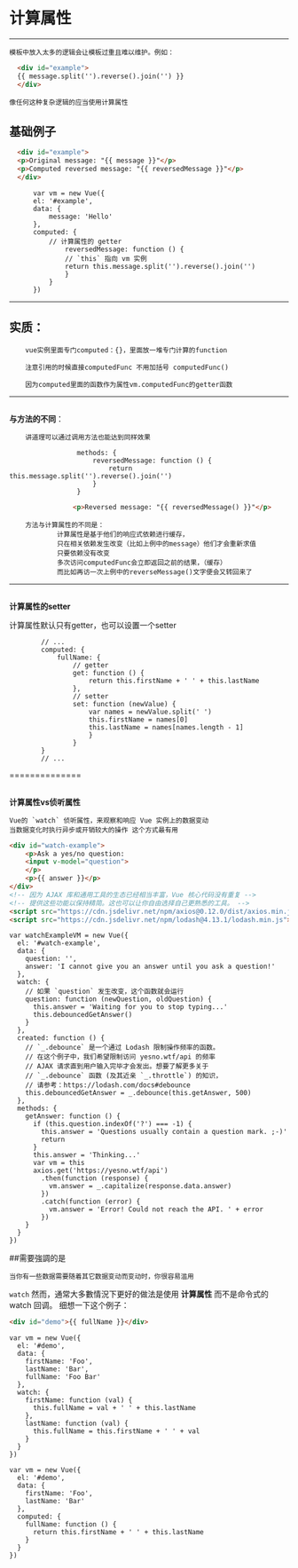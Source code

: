 # 计算属性  
* * *
    模板中放入太多的逻辑会让模板过重且难以维护。例如：


``` HTML
  <div id="example">
  {{ message.split('').reverse().join('') }}
  </div>
```

    像任何这种复杂逻辑的应当使用计算属性
    



   ## 基础例子


``` HTML
  <div id="example">
  <p>Original message: "{{ message }}"</p>
  <p>Computed reversed message: "{{ reversedMessage }}"</p>
  </div>
```

``` JS
      var vm = new Vue({
      el: '#example',
      data: {
          message: 'Hello'
      },
      computed: {
          // 计算属性的 getter
              reversedMessage: function () {
              // `this` 指向 vm 实例
              return this.message.split('').reverse().join('')
              }
          }
      })
```


* * *



## **实质**：


        vue实例里面专门computed：{}，里面放一堆专门计算的function

        注意引用的时候直接computedFunc 不用加括号 computedFunc()

        因为computed里面的函数作为属性vm.computedFunc的getter函数



* * *



## 
**与方法的不同**：

        讲道理可以通过调用方法也能达到同样效果

``` JS
                 methods: {
                     reversedMessage: function () {
                         return this.message.split('').reverse().join('')
                     }
                 }
```


``` HTML
                <p>Reversed message: "{{ reversedMessage() }}"</p>
```


        方法与计算属性的不同是：
                计算属性是基于他们的响应式依赖进行缓存，
                只在相关依赖发生改变（比如上例中的message）他们才会重新求值
                只要依赖没有改变
                多次访问computedFunc会立即返回之前的结果，（缓存）
                而比如再访一次上例中的reverseMessage()文字便会又转回来了

            

* * *





## 
**计算属性的setter**

  计算属性默认只有getter，也可以设置一个setter

``` JS
        // ...
        computed: {
            fullName: {
                // getter
                get: function () {
                    return this.firstName + ' ' + this.lastName
                },
                // setter
                set: function (newValue) {
                    var names = newValue.split(' ')
                    this.firstName = names[0]
                    this.lastName = names[names.length - 1]
                    }
                }
        }
        // ...
```




==============


## 
**计算属性vs侦听属性**

    Vue的 `watch` 侦听属性，来观察和响应 Vue 实例上的数据变动
    当数据变化时执行异步或开销较大的操作 这个方式最有用
 
``` HTML
<div id="watch-example">
    <p>Ask a yes/no question:
    <input v-model="question">
    </p>
    <p>{{ answer }}</p>
</div>
<!-- 因为 AJAX 库和通用工具的生态已经相当丰富，Vue 核心代码没有重复 -->
<!-- 提供这些功能以保持精简。这也可以让你自由选择自己更熟悉的工具。 -->
<script src="https://cdn.jsdelivr.net/npm/axios@0.12.0/dist/axios.min.js"></script>
<script src="https://cdn.jsdelivr.net/npm/lodash@4.13.1/lodash.min.js"></script>
```

``` JS
var watchExampleVM = new Vue({
  el: '#watch-example',
  data: {
    question: '',
    answer: 'I cannot give you an answer until you ask a question!'
  },
  watch: {
    // 如果 `question` 发生改变，这个函数就会运行
    question: function (newQuestion, oldQuestion) {
      this.answer = 'Waiting for you to stop typing...'
      this.debouncedGetAnswer()
    }
  },
  created: function () {
    // `_.debounce` 是一个通过 Lodash 限制操作频率的函数。
    // 在这个例子中，我们希望限制访问 yesno.wtf/api 的频率
    // AJAX 请求直到用户输入完毕才会发出。想要了解更多关于
    // `_.debounce` 函数 (及其近亲 `_.throttle`) 的知识，
    // 请参考：https://lodash.com/docs#debounce
    this.debouncedGetAnswer = _.debounce(this.getAnswer, 500)
  },
  methods: {
    getAnswer: function () {
      if (this.question.indexOf('?') === -1) {
        this.answer = 'Questions usually contain a question mark. ;-)'
        return
      }
      this.answer = 'Thinking...'
      var vm = this
      axios.get('https://yesno.wtf/api')
        .then(function (response) {
          vm.answer = _.capitalize(response.data.answer)
        })
        .catch(function (error) {
          vm.answer = 'Error! Could not reach the API. ' + error
        })
    }
  }
})
```
    



##需要強調的是

    当你有一些数据需要随着其它数据变动而变动时，你很容易滥用 
`watch`
    然而，通常大多數情況下更好的做法是使用 
__计算属性__
    而不是命令式的 watch 回调。
    细想一下这个例子：

``` HTML
<div id="demo">{{ fullName }}</div>
```


``` JS
var vm = new Vue({
  el: '#demo',
  data: {
    firstName: 'Foo',
    lastName: 'Bar',
    fullName: 'Foo Bar'
  },
  watch: {
    firstName: function (val) {
      this.fullName = val + ' ' + this.lastName
    },
    lastName: function (val) {
      this.fullName = this.firstName + ' ' + val
    }
  }
})
```

``` JS
var vm = new Vue({
  el: '#demo',
  data: {
    firstName: 'Foo',
    lastName: 'Bar'
  },
  computed: {
    fullName: function () {
      return this.firstName + ' ' + this.lastName
    }
  }
})
```

